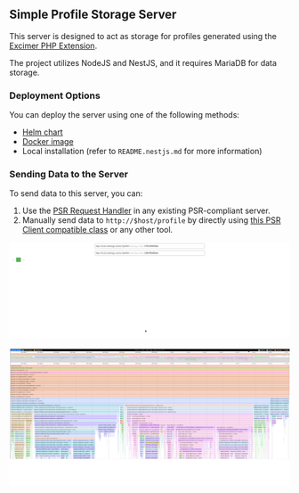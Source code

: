 ## Simple Profile Storage Server

This server is designed to act as storage for profiles generated using
the [Excimer PHP Extension](https://www.mediawiki.org/wiki/Excimer).

The project utilizes NodeJS and NestJS, and it requires MariaDB for data storage.

### Deployment Options

You can deploy the server using one of the following methods:

- [Helm chart](https://artifacthub.io/packages/helm/excimer-ui-server/excimer-ui-server)
- [Docker image](https://hub.docker.com/r/warxcell/excimer-ui-server)
- Local installation (refer to `README.nestjs.md` for more information)

### Sending Data to the Server

To send data to this server, you can:

1. Use the [PSR Request Handler](https://github.com/Warxcell/excimer-handler/) in any existing PSR-compliant server.
2. Manually send data to `http://$host/profile` by directly
   using [this PSR Client compatible class](https://github.com/Warxcell/excimer-handler/blob/main/src/SpeedscopeDataSender.php)
   or any other tool.

![img.png](img.png)

![img_1.png](img_1.png)
